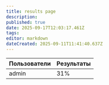 ```yaml
---
title: results page
description: 
published: true
date: 2025-09-17T12:03:17.461Z
tags: 
editor: markdown
dateCreated: 2025-09-11T11:41:40.637Z
---
```


| Пользователи | Результаты |
|--------------|------------|
| admin | 31% |